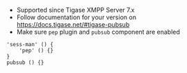 * Supported since Tigase XMPP Server 7.x
* Follow documentation for your version on https://docs.tigase.net/#tigase-pubsub
* Make sure `pep` plugin and `pubsub` component are enabled
~~~
'sess-man' () {
    'pep' () {}
}
pubsub () {}
~~~